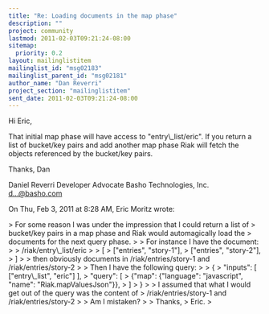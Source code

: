 ```yaml
---
title: "Re: Loading documents in the map phase"
description: ""
project: community
lastmod: 2011-02-03T09:21:24-08:00
sitemap:
  priority: 0.2
layout: mailinglistitem
mailinglist_id: "msg02183"
mailinglist_parent_id: "msg02181"
author_name: "Dan Reverri"
project_section: "mailinglistitem"
sent_date: 2011-02-03T09:21:24-08:00
---
```



Hi Eric,

That initial map phase will have access to "entry\\_list/eric". If you return
a list of bucket/key pairs and add another map phase Riak will fetch the
objects referenced by the bucket/key pairs.

Thanks,
Dan

Daniel Reverri
Developer Advocate
Basho Technologies, Inc.
d...@basho.com


On Thu, Feb 3, 2011 at 8:28 AM, Eric Moritz wrote:

&gt; For some reason I was under the impression that I could return a list of
&gt; bucket/key pairs in a map phase and Riak would automagically load the
&gt; documents for the next query phase.
&gt;
&gt; For instance I have the document:
&gt;
&gt; /riak/entry\\_list/eric
&gt;
&gt; [
&gt; ["entries", "story-1"],
&gt; ["entries", "story-2"],
&gt; ]
&gt;
&gt; then obviously documents in /riak/entries/story-1 and /riak/entries/story-2
&gt;
&gt; Then I have the following query:
&gt;
&gt; {
&gt; "inputs": [ ["entry\\_list", "eric"] ],
&gt; "query": [
&gt; {"map": {"language": "javascript", "name": "Riak.mapValuesJson"}},
&gt; ]
&gt; }
&gt;
&gt; I assumed that what I would get out of the query was the content of
&gt; /riak/entries/story-1 and /riak/entries/story-2
&gt;
&gt; Am I mistaken?
&gt;
&gt; Thanks,
&gt; Eric.
&gt;

